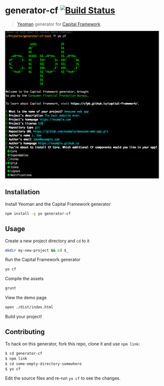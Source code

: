 # generator-cf [![Build Status](https://secure.travis-ci.org/cfpb/generator-cf.png?branch=master)](https://travis-ci.org/cfpb/generator-cf)

> [Yeoman](http://yeoman.io) generator for [Capital Framework](http://cfpb.github.io/capital-framework/).

![generator-cf screenshot](https://raw.githubusercontent.com/cfpb/generator-cf/master/screenshot.gif)

## Installation

Install Yeoman and the Capital Framework generator

```bash
npm install -g yo generator-cf
```

## Usage

Create a new project directory and `cd` to it
```bash
mkdir my-new-project && cd $_
```

Run the Capital Framework generator
```bash
yo cf
```

Compile the assets
```bash
grunt
```

View the demo page
```bash
open ./dist/index.html
```

Build your project!

## Contributing

To hack on this generator, fork this repo, clone it and use `npm link`:

```bash
$ cd generator-cf
$ npm link
$ cd some-empty-directory-somewhere
$ yo cf
```

Edit the source files and re-run `yo cf` to see the changes.

